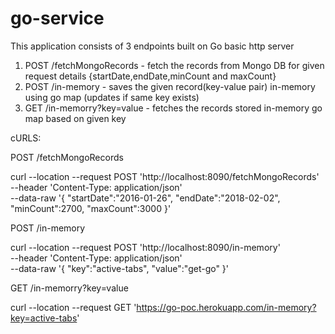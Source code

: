 # go-service

This application consists of 3 endpoints built on Go basic http server

1) POST /fetchMongoRecords - fetch the records from Mongo DB for given request details {startDate,endDate,minCount and maxCount}
2) POST /in-memory - saves the given record(key-value pair) in-memory using go map (updates if same key exists)
3) GET /in-memorry?key=value - fetches the records stored in-memory go map based on given key

cURLS:

POST /fetchMongoRecords

curl --location --request POST 'http://localhost:8090/fetchMongoRecords' \
--header 'Content-Type: application/json' \
--data-raw '{
    "startDate":"2016-01-26",
    "endDate":"2018-02-02",
    "minCount":2700,
    "maxCount":3000
}'

POST /in-memory

curl --location --request POST 'http://localhost:8090/in-memory' \
--header 'Content-Type: application/json' \
--data-raw '{
    "key":"active-tabs",
    "value":"get-go"
}'

GET /in-memorry?key=value

curl --location --request GET 'https://go-poc.herokuapp.com/in-memory?key=active-tabs'
